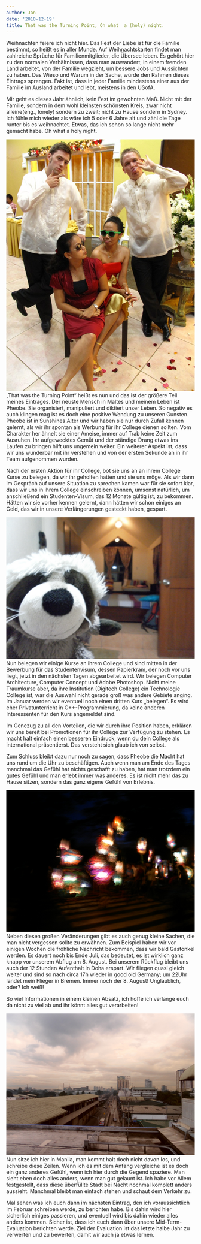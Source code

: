```yaml
---
author: Jan
date: '2010-12-19'
title: That was the Turning Point, Oh what  a (holy) night.
---
```


Weihnachten feiere ich nicht hier. Das Fest der Liebe ist für die Familie
bestimmt, so heißt es in aller Munde. Auf Weihnachtskarten findet man
zahlreiche Sprüche für Familienmitglieder, die Übersee leben. Es gehört hier zu
den normalen Verhältnissen, dass man auswandert, in einem fremden Land
arbeitet, von der Familie wegzieht, um bessere Jobs und Aussichten zu haben.
Das Wieso und Warum in der Sache, würde den Rahmen dieses Eintrags sprengen.
Fakt ist, dass in jeder Familie mindestens einer aus der Familie im Ausland
arbeitet und lebt, meistens in den USofA.

Mir geht es dieses Jahr ähnlich, kein Fest im gewohnten Maß. Nicht mit der
Familie, sondern in dem wohl kleinsten schönsten Kreis, zwar nicht
alleine(eng., lonely) sondern zu zweit; nicht zu Hause sondern in Sydney. Ich
fühle mich wieder als wäre ich 5 oder 6 Jahre alt und zähl die Tage runter bis
es weihnachtet. Etwas, das ich schon so lange nicht mehr gemacht habe. Oh what
a holy night.

![Text](images/wedding.jpg)
„That was the Turning Point“ heißt es nun und das ist der größere Teil meines
Eintrages. Der neuste Mensch in Maltes und meinem Leben ist Pheobe. Sie
organisiert, manipuliert und diktiert unser Leben. So negativ es auch klingen
mag ist es doch eine positive Wendung zu unseren Gunsten. Pheobe ist in
Sunshines Alter und wir haben sie nur durch Zufall kennen gelernt, als wir ihr
spontan als Werbung für ihr College dienen sollten. Vom Charakter her ähnelt
sie einer Ameise, immer auf Trab keine Zeit zum Ausruhen. Ihr aufgewecktes
Gemüt und der ständige Drang etwas ins Laufen zu bringen hilft uns ungemein
weiter. Ein weiterer Aspekt ist, dass wir uns wunderbar mit ihr verstehen und
von der ersten Sekunde an in ihr Team aufgenommen wurden.

Nach der ersten Aktion für ihr College, bot sie uns an an ihrem College Kurse
zu belegen, da wir ihr geholfen hatten und sie uns möge. Als wir dann im
Gespräch auf unsere Situation zu sprechen kamen war für sie sofort klar, dass
wir uns in ihrem College einschreiben können, umsonst natürlich, um
anschließend ein Studenten-Visum, das 12 Monate gültig ist, zu bekommen.
Hätten wir sie vorher kennen gelernt, dann hätten wir schon einiges an Geld,
das wir in unsere Verlängerungen gesteckt haben, gespart.

![Text](images/balu.jpg) Nun belegen wir einige Kurse an ihrem College und
sind mitten in der Bewerbung für das Studentenvisum, dessen Papierkram, der
noch vor uns liegt, jetzt in den nächsten Tagen abgearbeitet wird. Wir belegen
Computer Architecture, Computer Concept und Adobe Photoshop. Nicht meine
Traumkurse aber, da ihre Institution (Digitech College) ein Technologie College
ist, war die Auswahl nicht gerade groß was andere Gebiete anging. Im Januar
werden wir eventuell noch einen dritten Kurs „belegen“. Es wird eher
Privatunterricht in C++-Programmierung, da keine anderen Interessenten für den
Kurs angemeldet sind.

Im Genezug zu all den Vorteilen, die wir durch ihre Position haben, erklären
wir uns bereit bei Promotionen für ihr College zur Verfügung zu stehen. Es
macht halt einfach einen besseren Eindruck, wenn du dein College als
international präsentierst. Das versteht sich glaub ich von selbst.

Zum Schluss bleibt dazu nur noch zu sagen, dass Pheobe die Macht hat uns rund
um die Uhr zu beschäftigen. Auch wenn man am Ende des Tages manchmal das Gefühl
hat nichts geschafft zu haben, hat man trotzdem ein gutes Gefühl und man erlebt
immer was anderes. Es ist nicht mehr das zu Hause sitzen, sondern das ganz
eigene Gefühl von Erlebnis.

![Text](images/lights.jpg)Neben diesen großen Veränderungen gibt es auch
genug kleine Sachen, die man nicht vergessen sollte zu erwähnen. Zum Beispiel
haben wir vor einigen Wochen die fröhliche Nachricht bekommen, dass wir bald
Gastonkel werden. Es dauert noch bis Ende Juli, das bedeutet, es ist wirklich
ganz knapp vor unserem Abflug am 8. August. Bei unserem Rückflug bleibt uns
auch der 12 Stunden Aufenthalt in Doha erspart. Wir fliegen quasi gleich weiter
und sind so nach circa 17h wieder in good old Germany; um 22Uhr landet mein
Flieger in Bremen. Immer noch der 8. August! Unglaublich, oder? Ich weiß!

So viel Informationen in einem kleinen Absatz, ich hoffe ich verlange euch da
nicht zu viel ab und ihr könnt alles gut verarbeiten!

![Text](images/manila.jpg)Nun sitze ich hier in Manila, man kommt halt doch
nicht davon los, und schreibe diese Zeilen. Wenn ich es mit dem Anfang
vergleiche ist es doch ein ganz anderes Gefühl, wenn ich hier durch die Gegend
spaziere. Man sieht eben doch alles anders, wenn man gut gelaunt ist. Ich habe
vor Allem festgestellt, dass diese überfüllte Stadt bei Nacht nochmal komplett
anders aussieht. Manchmal bleibt man einfach stehen und schaut dem Verkehr zu.

Mal sehen was ich euch dann im nächsten Eintrag, den ich voraussichtlich im
Februar schreiben werde, zu berichten habe. Bis dahin wird hier sicherlich
einiges passieren, und eventuell wird bis dahin wieder alles anders kommen.
Sicher ist, dass ich euch dann über unsere Mid-Term-Evaluation berichten werde.
Ziel der Evaluation ist das letzte halbe Jahr zu verwerten und zu bewerten,
damit wir auch ja etwas lernen.
